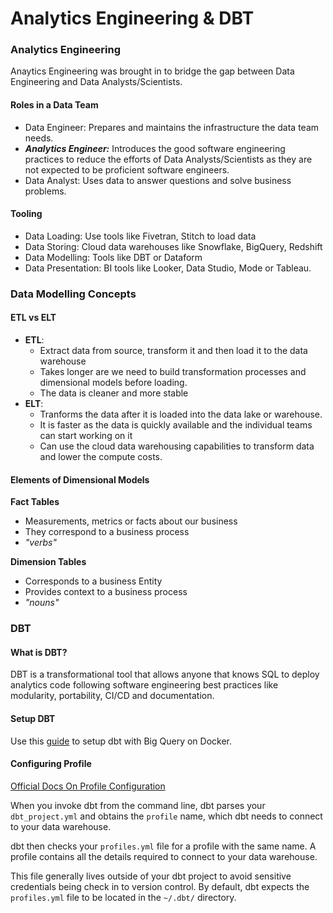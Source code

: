 # Analytics Engineering & DBT

### Analytics Engineering

Anaytics Engineering was brought in to bridge the gap between Data Engineering and Data Analysts/Scientists.

#### Roles in a Data Team
-   Data Engineer: Prepares and maintains the infrastructure the data team needs.
-   ***Analytics Engineer:***  Introduces the good software engineering practices to reduce the efforts of Data Analysts/Scientists as they are not expected to be proficient software engineers.
-   Data Analyst: Uses data to answer questions and solve business problems.

#### Tooling

- Data Loading: Use tools like Fivetran, Stitch to load data
- Data Storing: Cloud data warehouses like Snowflake, BigQuery, Redshift
- Data Modelling: Tools like DBT or Dataform
- Data Presentation: BI tools like Looker, Data Studio, Mode or Tableau.

### Data Modelling Concepts

#### ETL vs ELT

- **ETL**: 
  - Extract data from source, transform it and then load it to the data warehouse
  - Takes longer are we need to build transformation processes and dimensional models before loading.
  - The data is cleaner and more stable
- **ELT**:
  - Tranforms the data after it is loaded into the data lake or warehouse.
  - It is faster as the data is quickly available and the individual teams can start working on it
  - Can use the cloud data warehousing capabilities to transform data and lower the compute costs.

#### Elements of Dimensional Models

**Fact Tables**
- Measurements, metrics or facts about our business
- They correspond to a business process
- *"verbs"*

**Dimension Tables**
- Corresponds to a business Entity
- Provides context to a business process
- *"nouns"*

### DBT

#### What is DBT?
DBT is a transformational tool that allows anyone that knows SQL to deploy analytics code following software engineering best practices like modularity, portability, CI/CD and documentation.  

#### Setup DBT

Use this [guide](docker-setup.md) to setup dbt with Big Query on Docker.

#### Configuring Profile

[Official Docs On Profile Configuration](https://docs.getdbt.com/dbt-cli/configure-your-profile)

When you invoke dbt from the command line, dbt parses your `dbt_project.yml` and obtains the `profile` name, which dbt needs to connect to your data warehouse.

dbt then checks your `profiles.yml` file for a profile with the same name. A profile contains all the details required to connect to your data warehouse.

This file generally lives outside of your dbt project to avoid sensitive credentials being check in to version control. By default, dbt expects the `profiles.yml` file to be located in the `~/.dbt/` directory.